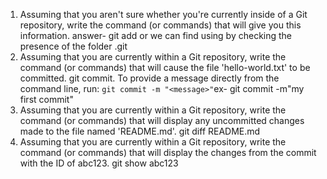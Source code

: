 1. Assuming that you aren't sure whether you're currently inside of a Git repository, write the command (or commands) that will give you this information.
answer- git add or we can find using by checking the presence of the folder .git
2. Assuming that you are currently within a Git repository, write the command (or commands) that will cause the file 'hello-world.txt' to be committed.
git commit. To provide a message directly from the command line, run: `git commit -m "<message>"`ex- git commit -m"my first commit"
3. Assuming that you are currently within a Git repository, write the command (or commands) that will display any uncommitted changes made to the file named 'README.md'.
git diff README.md
4. Assuming that you are currently within a Git repository, write the command (or commands) that will display the changes from the commit with the ID of abc123.
git show abc123
